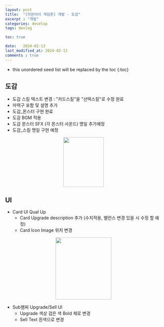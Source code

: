 ```yaml
---
layout: post
title:  "[이븐아이 게임톤] 개발 - 도감"
excerpt : "개발"
categories: develop
tags: devlog

toc: true

date:   2024-02-13
last_modified_at: 2024-02-13
comments : true
---
```

* this unordered seed list will be replaced by the toc
{:toc}

## 도감
- 도감 스킬 텍스트 변경 : "카드스킬"을 "선택스킬"로 수정 완료
- 마력구 포함 및 설명 추가
- 도감_몬스터 구현 완료
- 도감 BGM 적용
- 도감 몬스터 SFX (각 몬스터 사운드) 명일 추가예정
- 도감_스킬 명일 구현 예정

<p align="center">
<img src = "https://github.com/Jinlee0206/EvenIGamethon/assets/105345909/704dc246-02c7-4fb5-9f7b-9992bd9e450b" width = "130" height = "160">
</p>

## UI
- Card UI Qual Up
  - Card Upgrade description 추가 (수치적용, 밸런스 변경 있을 시 수정 할 예정)
  - Card Icon Image 위치 변경

<p align="center">
<img src = "https://github.com/Jinlee0206/EvenIGamethon/assets/105345909/40db493b-032d-4537-9385-9ccea4cd2bf7" width = "180" height = "200">
</p>

- Sub햄찌 Upgrade/Sell UI
  - Upgrade 색상 검은 색 Bold 체로 변경
  - Sell Text 흰색으로 변경
